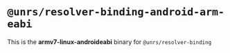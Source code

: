# `@unrs/resolver-binding-android-arm-eabi`

This is the **armv7-linux-androideabi** binary for `@unrs/resolver-binding`
